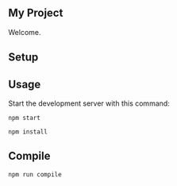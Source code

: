 My Project
---
 
Welcome.

Setup
---

Usage
---
 
Start the development server with this command:
 
```
npm start
```
 
 
 
 
```
npm install
```
 
 
Compile
---
 
```
npm run compile
```
